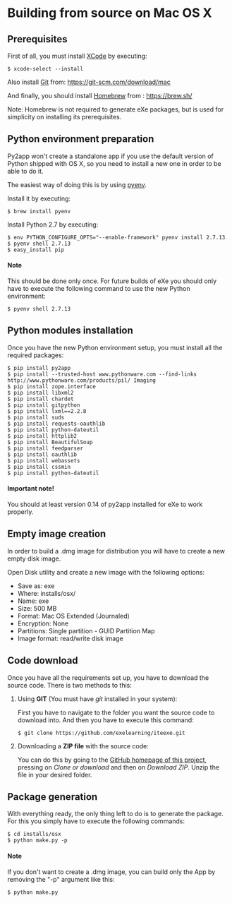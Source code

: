 # Building from source on Mac OS X

## Prerequisites
First of all, you must install [XCode](https://developer.apple.com/xcode/) by executing:

```console
$ xcode-select --install
```

Also install [Git](https://git-scm.com/) from: https://git-scm.com/download/mac

And finally, you should install [Homebrew](https://brew.sh/) from : https://brew.sh/

Note: Homebrew is not required to generate eXe packages, but is used for simplicity on installing its prerequisites.


## Python environment preparation
Py2app won't create a standalone app if you use the default version of Python shipped with OS X, so you need to install a new one in order to be able to do it.

The easiest way of doing this is by using [pyenv](https://github.com/pyenv/pyenv).

Install it by executing:

```console
$ brew install pyenv
```

Install Python 2.7 by executing:

```console
$ env PYTHON_CONFIGURE_OPTS="--enable-framework" pyenv install 2.7.13
$ pyenv shell 2.7.13
$ easy_install pip
```

#### Note
This should be done only once. For future builds of eXe you should only have to execute the following command to use the new Python environment:

```console
$ pyenv shell 2.7.13
```

## Python modules installation
Once you have the new Python environment setup, you must install all the required packages:

```console
$ pip install py2app
$ pip install --trusted-host www.pythonware.com --find-links http://www.pythonware.com/products/pil/ Imaging
$ pip install zope.interface
$ pip install libxml2
$ pip install chardet
$ pip install gitpython
$ pip install lxml==2.2.8
$ pip install suds
$ pip install requests-oauthlib
$ pip install python-dateutil
$ pip install httplib2
$ pip install BeautifulSoup
$ pip install feedparser
$ pip install oauthlib
$ pip install webassets
$ pip install cssmin
$ pip install python-dateutil
```

#### Important note!
You should at least version 0.14 of py2app installed for eXe to work properly.

## Empty image creation
In order to build a .dmg image for distribution you will have to create a new empty disk image.

Open Disk utility and create a new image with the following options:
* Save as: exe
* Where: installs/osx/
* Name: exe
* Size: 500 MB
* Format: Mac OS Extended (Journaled)
* Encryption: None
* Partitions: Single partition - GUID Partition Map
* Image format: read/write disk image

## Code download
Once you have all the requirements set up, you have to download the source code. There is two methods to this:

1. Using **GIT** (You must have *git* installed in your system):

	First you have to navigate to the folder you want the source code to download into. And then you have to execute this command:
	```console
	$ git clone https://github.com/exelearning/iteexe.git
	```

2. Downloading a **ZIP file** with the source code:

	You can do this by going to the [GitHub homepage of this project](https://github.com/exelearning/iteexe), pressing on *Clone or download* and then on *Download ZIP*. Unzip the file in your desired folder.

## Package generation
With everything ready, the only thing left to do is to generate the package. For this you simply have to execute the following commands:

```console
$ cd installs/osx
$ python make.py -p
```

#### Note
If you don't want to create a .dmg image, you can build only the App by removing the "-p" argument like this:

```console
$ python make.py
```
